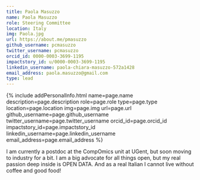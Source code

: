 ```yaml
---
title: Paola Masuzzo
name: Paola Masuzzo
role: Steering Committee
location: Italy
img: Paola.jpg
url: https://about.me/pmasuzzo
github_username: pcmasuzzo
twitter_username: pcmasuzzo
orcid_id: 0000-0003-3699-1195
impactstory_id: u/0000-0003-3699-1195
linkedin_username: paola-chiara-masuzzo-572a1428
email_address: paola.masuzzo@gmail.com
type: lead
---
```


<!--HTML / LIQUID stuff to render picture and links  -->
{% include addPersonalInfo.html name=page.name description=page.description role=page.role type=page.type location=page.location img=page.img url=page.url github_username=page.github_username twitter_username=page.twitter_username orcid_id=page.orcid_id impactstory_id=page.impactstory_id linkedin_username=page.linkedin_username email_address=page.email_address %}

<!-- START OF FREE MARKDOWN  -->
I am currently a postdoc at the CompOmics unit at UGent, but soon moving to industry for a bit. I am a big advocate for all things open, but my real passion deep inside is OPEN DATA. And as a real Italian I cannot live without coffee and good food!
